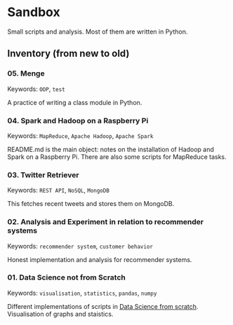 # Sandbox

Small scripts and analysis. Most of them are written in Python.

## Inventory (from new to old)

### 05. Menge

Keywords: `OOP`, `test`

A practice of writing a class module in Python.

### 04. Spark and Hadoop on a Raspberry Pi

Keywords: `MapReduce`, `Apache Hadoop`, `Apache Spark`

README.md is the main object: notes on the installation of Hadoop and Spark
on a Raspberry Pi. There are also some scripts for MapReduce tasks.

### 03. Twitter Retriever

Keywords: `REST API`, `NoSQL`, `MongoDB`

This fetches recent tweets and stores them on MongoDB.

### 02. Analysis and Experiment in relation to recommender systems

Keywords: `recommender system`, `customer behavior`

Honest implementation and analysis for recommender systems.

### 01. Data Science not from Scratch

Keywords: `visualisation`, `statistics`, `pandas`, `numpy`

Different implementations of scripts in
[Data Science from scratch](http://shop.oreilly.com/product/0636920033400.do).
Visualisation of graphs and staistics.
 
 
